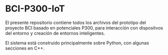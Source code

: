 # BCI-P300-IoT
El presente repositorio contiene todos los archivos del prototipo del proyecto BCI basado en potenciales P300,
para interacción con dispositvos del entorno y creación de entornos inteligentes.

El sistema está construido principalmente sobre Python, con algunas secciones en C++.




